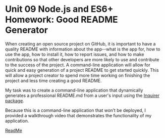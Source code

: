 # Unit 09 Node.js and ES6+ Homework: Good README Generator

When creating an open source project on GitHub, it is important to have a quality README with information about the app--what is the app for, how to use the app, how to install it, how to report issues, and how to make contributions so that other developers are more likely to use and contribute to the success of the project. A command-line application will allow for quick and easy generation of a project README to get started quickly. This will allow a project creator to spend more time working on finishing the project and less time creating a good README.

My task was to create a command-line application that dynamically generates a professional README.md from a user's input using the [Inquirer package](https://www.npmjs.com/package/inquirer).

Because this is a command-line application that won’t be deployed, I provided a walkthrough video that demonstrates the functionality of my application. 

[ReadMe](readme.jpg)









